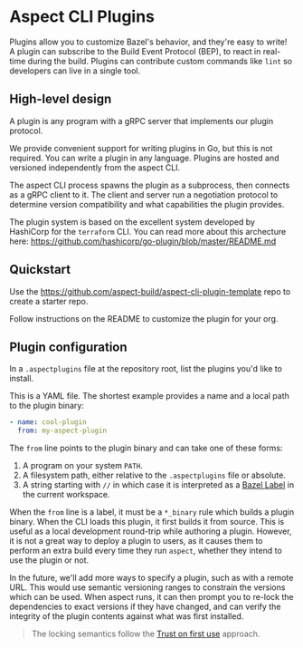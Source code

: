 # Aspect CLI Plugins

Plugins allow you to customize Bazel's behavior, and they're easy to write!
A plugin can subscribe to the Build Event Protocol (BEP), to react in real-time during the build.
Plugins can contribute custom commands like `lint` so developers can live in a single tool.

## High-level design

A plugin is any program with a gRPC server that implements our plugin protocol.

We provide convenient support for writing plugins in Go, but this is not required.
You can write a plugin in any language.
Plugins are hosted and versioned independently from the aspect CLI.

The aspect CLI process spawns the plugin as a subprocess, then connects as a
gRPC client to it. The client and server run a negotiation protocol to determine
version compatibility and what capabilities the plugin provides.

The plugin system is based on the excellent system developed by HashiCorp for the `terraform` CLI.
You can read more about this archecture here:
<https://github.com/hashicorp/go-plugin/blob/master/README.md>

## Quickstart

Use the https://github.com/aspect-build/aspect-cli-plugin-template repo to create a starter repo.

Follow instructions on the README to customize the plugin for your org.

## Plugin configuration

In a `.aspectplugins` file at the repository root, list the plugins you'd like to install.

This is a YAML file. The shortest example provides a name and a local path to the plugin binary:

```yaml
- name: cool-plugin
  from: my-aspect-plugin
```

The `from` line points to the plugin binary and can take one of these forms:

1. A program on your system `PATH`.
2. A filesystem path, either relative to the `.aspectplugins` file or absolute.
3. A string starting with `//` in which case it is interpreted as a [Bazel Label] in the
   current workspace.

When the `from` line is a label, it must be a `*_binary` rule which builds a plugin binary.
When the CLI loads this plugin, it first builds it from source.
This is useful as a local development round-trip while authoring a plugin. However, it is not a
great way to deploy a plugin to users, as it causes them to perform an extra build every time
they run `aspect`, whether they intend to use the plugin or not.

In the future, we'll add more ways to specify a plugin, such as with a remote URL.
This would use semantic versioning ranges to constrain the versions which can be used.
When aspect runs, it can then prompt you to re-lock the dependencies to exact versions if they
have changed, and can verify the integrity of the plugin contents against what was first installed.

> The locking semantics follow the [Trust on first use] approach.

[trust on first use]: https://en.wikipedia.org/wiki/Trust_on_first_use
[bazel label]: https://bazel.build/concepts/labels
